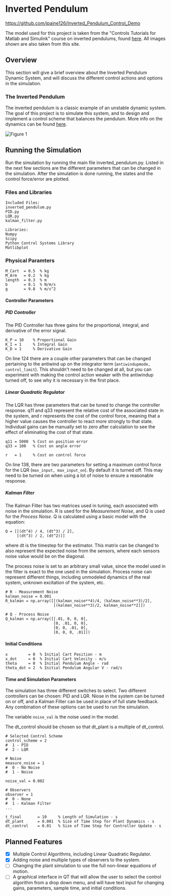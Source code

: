 # Inverted Pendulum

https://github.com/jpaine126/Inverted_Pendulum_Control_Demo

The model used for this project is taken from the "Controls Tutorials for Matlab and Simulink" course on inverted pendulums, found [here](http://ctms.engin.umich.edu/CTMS/index.php?example=InvertedPendulum&section=SystemModeling). All images shown are also taken from this site.

## Overview

This section will give a brief overview about the Inverted Pendulum Dynamic System, and will discuss the different control actions and options in the simulation.

### The Inverted Pendulum

The inverted pendulum is a classic example of an unstable dynamic system. The goal of this project is to simulate this system, and to design and implement a control scheme that balances the pendulum. More info on the dynamics can be found [here](http://ctms.engin.umich.edu/CTMS/index.php?example=InvertedPendulum&section=SystemModeling).

![Figure 1](http://ctms.engin.umich.edu/CTMS/Content/InvertedPendulum/System/Modeling/figures/pendulum.png "Inverted Pendulum Model")

## Running the Simulation

Run the simulation by running the main file inverted_pendulum.py. Listed in the next few sections are the different parameters that can be changed in the simulation. After the simulation is done running, the states and the control force/error are plotted.

### Files and Libraries

```
Included Files:
inverted_pendulum.py
PID.py
LQR.py
kalman_filter.py
```

```
Libraries:
Numpy
Scipy
Python Control Systems Library
Matlibplot
```
### Physical Paramters

```
M_Cart  = 0.5  % kg
M_Arm   = 0.2  % kg
length  = 0.3  % m
b       = 0.1  % N/m/s
g       = 9.8  % m/s^2
```

#### Controller Parameters
##### PID Controller

The PID Controller has three gains for the proportional, integral, and derivative of the error signal. 

```
K_P = 10    % Proportional Gain
K_I = 1     % Integral Gain
K_D = 1     % Derivative Gain
```

On line 124 there are a couple other parameters that can be changed pertaining to the antiwind up  on the integrator term (`antiwindupmode, control_limit`). This shouldn't need to be changed at all, but you can experiment with making the control action weaker with the antiwindup turned off, to see why it is necessary in the first place.


##### Linear Quadratic Regulator

The LQR has three parameters that can be tuned to change the controller response. q11 and q33 represent the relative cost of the associated state in the system, and r represents the cost of the control force, meaning that a higher value causes the controller to react more strongly to that state. Individual gains can be manually set to zero after calculation to see the effect of eliminating the cost of that state.

```
q11 = 5000  % Cost on position error
q33 = 100   % Cost on angle error

r   = 1     % Cost on control force
```

On line 138, there are two parameters for setting a maximum control force for the LQR (`max_input, max_input_on`). By default it is turned off. This may need to be turned on when using a lot of noise to ensure a reasonable response.

##### Kalman Filter

The Kalman Filter has two matrices used in tuning, each associated with noise in the simulation. R is used for the _Measurement Noise_, and Q is used for the _Process Noise_. Q is calculated using a basic model with the equation:

```
Q = [[(dt^4) / 4, (dt^3) / 2],
     [(dt^3) / 2, (dt^2)]]

```
where dt is the timestep for the estimator. This matrix can be changed to also represent the expected noise from the sensors, where each sensors noise value would be on the diagonal.

The process noise is set to an arbitrary small value, since the model used in the filter is exact to the one used in the simulation. Process noise can represent different things, including unmodeled dynamics of the real system, unknown excitation of the system, etc. 

```
# R - Measurement Noise
kalman_noise = 0.001
R_kalman = np.array([[(kalman_noise**4)/4, (kalman_noise**3)/2],
                     [(kalman_noise**3)/2, kalman_noise**2]])

# Q - Process Noise
Q_kalman = np.array([[.01, 0, 0, 0],
                     [0, .01, 0, 0],
                     [0, 0, .01, 0],
                     [0, 0, 0, .01]])
```

#### Initial Conditions
```
x         = 0  % Initial Cart Position - m
x_dot     = 0  % Initial Cart Velocity - m/s
theta     = 0  % Initial Pendulum Angle - rad
theta_dot = 2  % Initial Pendulum Angular V - rad/s
```

#### Time and Simulation Parameters

The simulation has three different switches to select. Two different controllers can be chosen: PID and LQR. Niose in the system can be turned on or off, and a Kalman Filter can be used in place of full state feedback. Any combination of these options can be used to run the simulation.

The variable `noise_val` is the noise used in the model.

The dt\_control should be chosen so that dt\_plant is a multiple of dt\_control. 


```
# Selected Control Scheme
control_scheme = 2
#  1 - PID
#  2 - LQR

# Noise
measure_noise = 1
#  0 - No Noise
#  1 - Noise

noise_val = 0.002

# Observers
observer = 1
#  0 - None
#  1 - Kalman Filter
...

t_final       = 10     % Length of Simulation - s
dt_plant      = 0.001  % Size of Time Step for Plant Dynamics - s
dt_control    = 0.01   % Size of Time Step for Controller Update - s
```

## Planned Features

- [x] Multiple Control Algorithms, including Linear Quadratic Regulator.
- [x] Adding noise and multiple types of observers to the system.
- [ ] Changing the plant simulation to use the full non-linear equations of motion.
- [ ] A graphical interface in QT that will allow the user to select the control algorithm from a drop down menu, and will have text input for changing gains, parameters, sample time, and initial conditions.
